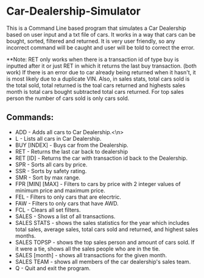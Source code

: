# Car-Dealership-Simulator
This is a Command Line based program that simulates a Car Dealership based on user input and a txt file of cars. It works in a way that cars can be bought, sorted, filtered and returned. It is very user friendly, so any incorrect command will be caught and user will be told to correct the error.

**Note: RET only works when there is a transaction id of type buy is 
        inputted after it or just RET in which it returns the last buy 
        transaction. (both work) If there is an error due to car 
        already being returned when it hasn't, it is most likely due 
        to a duplicate VIN. Also, in sales stats, total cars sold is 
        the total sold, total returned is the toal cars returned and 
        highests sales month is total cars bought subtracted total cars
        returned. For top sales person the number of cars sold is only 
        cars sold.


## Commands:

- ADD                     - Adds all cars to Car Dealership.<\n>
- L                       - Lists all cars in Car Dealership.
- BUY [INDEX]             - Buys car from the Dealership.
- RET                     - Returns the last car back to dealership
- RET [ID]                - Returns the car with transaction id back to the Dealership.
- SPR                     - Sorts all cars by price.
- SSR                     - Sorts by safety rating.
- SMR                     - Sort by max range.
- FPR [MIN] [MAX]         - Filters to cars by price with 2 integer 
                        values of minimum price and maximum price.
- FEL                     - Filters to only cars that are elecrtric.
- FAW                     - Filters to only cars that have AWD.
- FCL                     - Clears all set filters.
- SALES                   - Shows a list of all transactions.
- SALES STATS             - shows the sales statistics for the year which includes total sales,
                        average sales, total cars sold and returned, and highest sales months.
- SALES TOPSP             - shows the top sales person and amount of cars sold. If it were a tie, 
                        shows all the sales people who are in the tie.
- SALES [month]           - shows all transactions for the given month.
- SALES  TEAM             - shows all members of the car dealership's sales team.
- Q                       - Quit and exit the program.

